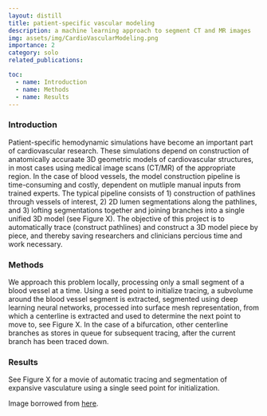 ```yaml
---
layout: distill
title: patient-specific vascular modeling
description: a machine learning approach to segment CT and MR images 
img: assets/img/CardioVascularModeling.png
importance: 2
category: solo
related_publications:

toc:
  - name: Introduction
  - name: Methods
  - name: Results
---
```


### Introduction

Patient-specific hemodynamic simulations have become an important part of cardiovascular research. These simulations depend on construction of anatomically accuraate 3D geometric models of cardiovascular structures, in most cases using medical image scans (CT/MR) of the appropriate region. In the case of blood vessels, the model construction pipeline is time-consuming and costly, dependent on mutliple manual inputs from trained experts. The typical pipeline consists of 1) construction of pathlines through vessels of interest, 2) 2D lumen segmentations along the pathlines, and 3) lofting segmentations together and joining branches into a single unified 3D model (see Figure X). The objective of this project is to automatically trace (construct pathlines) and construct a 3D model piece by piece, and thereby saving researchers and clinicians percious time and work necessary.

### Methods

We approach this problem locally, processing only a small segment of a blood vessel at a time. Using a seed point to initialize tracing, a subvolume around the blood vessel segment is extracted, segmented using deep learning neural networks, processed into surface mesh representation, from which a centerline is extracted and used to determine the next point to move to, see Figure X. In the case of a bifurcation, other centerline branches as stores in queue for subsequent tracing, after the current branch has  been traced down.

### Results

See Figure X for a movie of automatic tracing and segmentation of expansive vasculature using a single seed point for initialization.


Image borrowed from [here](https://bloodflow.engin.umich.edu/gallery/patient-specific-blood-flow-simulation/).